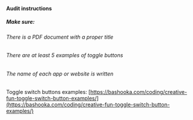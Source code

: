 #### Audit instructions

##### Make sure: 

###### There is a PDF document with a proper title
###### There are at least 5 examples of toggle buttons
###### The name of each app or website is written

Toggle switch buttons examples: [https://bashooka.com/coding/creative-fun-toggle-switch-button-examples/](https://bashooka.com/coding/creative-fun-toggle-switch-button-examples/)